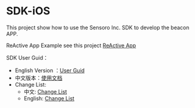 SDK-iOS
=======

This project show how to use the Sensoro Inc. SDK to develop the beacon APP.

ReActive App Example see this project [ReActive App](https://github.com/Sensoro/Beacon-Active-iOS)

SDK User Guid：

* English Version ：[User Guid](http://www.sensoro.com/en/developer#ios)
* 中文版本：[使用文档](http://www.sensoro.com/zh/developer#ios)
* Change List: 
	* 中文: [Change List](./changelist.md)
	* English: [Change List](./changelist-en.md)
